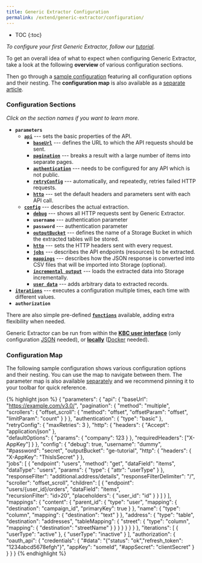 ```yaml
---
title: Generic Extractor Configuration
permalink: /extend/generic-extractor/configuration/
---
```


* TOC
{:toc}

*To configure your first Generic Extractor, follow our [tutorial](/extend/generic-extractor/tutorial/).*

To get an overall idea of what to expect when configuring Generic Extractor, take a look at the following **overview** of various configuration sections. 

Then go through a [sample configuration](#configuration-map) featuring all configuration options and their 
nesting. The **configuration map** is also available as a [separate article](/extend/generic-extractor/map/).

### Configuration Sections
*Click on the section names if you want to learn more.* 

- **`parameters`**
	- [**`api`**](/extend/generic-extractor/configuration/api/) --- sets the basic properties of the API.
		- [**`baseUrl`**](/extend/generic-extractor/configuration/api/#base-url) --- defines the URL to which the 
		API requests should be sent.
		- [**`pagination`**](/extend/generic-extractor/configuration/api/pagination/) --- breaks a result with a 
		large number of items into separate pages.
		- [**`authentication`**](/extend/generic-extractor/configuration/api/authentication/) --- needs to be 
		configured for any API which is not public.
		- [**`retryConfig`**](/extend/generic-extractor/configuration/api/#retry-configuration) --- automatically, 
		and repeatedly, retries failed HTTP requests.
		- [**`http`**](/extend/generic-extractor/configuration/api/#default-http-options) --- set the default 
		headers and parameters sent with each API call. 
	- [**`config`**](/extend/generic-extractor/configuration/config/) --- describes the actual extraction.
		- [**`debug`**](/extend/generic-extractor/running/#debug-mode) --- shows all HTTP requests sent by 
		Generic Extractor.
		- **`username`** --- authentication parameter
		- **`password`** --- authentication parameter
		- [**`outputBucket`**](/extend/generic-extractor/configuration/config/#output-bucket) --- defines the name 
		of a Storage Bucket in which the extracted tables will be stored.
		- [**`http`**](/extend/generic-extractor/configuration/config/#http) --- sets the HTTP headers sent with 
		every request.
		- [**`jobs`**](/extend/generic-extractor/configuration/config/jobs/) --- describes the API endpoints 
		(resources) to be extracted.
		- [**`mappings`**](/extend/generic-extractor/configuration/config/#mappings) --- describes how the JSON 
		response is converted into CSV files that will be imported into Storage (optional).
		- [**`incremental output`**](/extend/generic-extractor/incremental/) ---  loads the extracted data into 
		Storage incrementally.
		- [**`user data`**](/extend/generic-extractor/configuration/config/#user-data) --- adds arbitrary data to 
		extracted records.
- [**`iterations`**](/extend/generic-extractor/iterations/) --- executes a configuration multiple times, each time 
with different values.
- **`authorization`** 

There are also simple pre-defined [**`functions`**](/extend/generic-extractor/functions/) available, adding extra 
flexibility when needed. 

Generic Extractor can be run from within the [**KBC user interface**](/extend/generic-extractor/running/) (only 
configuration [JSON](/extend/generic-extractor/tutorial/json/) needed), or [**locally**](/extend/generic-extractor/running/#running-locally) 
([Docker](/extend/docker/tutorial/) needed).

### Configuration Map  
The following sample configuration shows various configuration options and their nesting. 
You can use the map to navigate between them. The parameter map is also available 
[separately](/extend/generic-extractor/map/) and we recommend pinning it to your toolbar for quick reference.

{% highlight json %}
{
    "parameters": {
        "api": {
            "baseUrl": "https://example.com/v3.0/",
            "pagination": {
                "method": "multiple",
                "scrollers": {
                    "offset_scroll": {
                        "method": "offset",
                        "offsetParam": "offset",
                        "limitParam": "count"
                    }
                }
            },
            "authentication": {
                "type": "basic"
            },
            "retryConfig": {
                "maxRetries": 3
            },
            "http": {
                "headers": {
                    "Accept": "application/json"
                },                
                "defaultOptions": {
                    "params": {
                        "company": 123
                    }
                },
                "requiredHeaders": ["X-AppKey"]
            }
        },
        "config": {
            "debug": true,
            "username": "dummy",
            "#password": "secret",
            "outputBucket": "ge-tutorial",
            "http": {
                "headers": {
                    "X-AppKey": "ThisIsSecret"
                }
            },            
            "jobs": [
                {
                    "endpoint": "users",
                    "method": "get",
                    "dataField": "items",
                    "dataType": "users",
                    "params": {
                        "type": {
                            "attr": "userType"
                        }
                    },
                    "responseFilter": "additional.address/details",
                    "responseFilterDelimiter": "/",
                    "scroller": "offset_scroll",
                    "children": [
                        {
                            "endpoint": "users/{user_id}/orders",
                            "dataField": "items",                        
                            "recursionFilter": "id>20",
                            "placeholders": {
                                "user_id": "id"
                            }
                        }
                    ]
                }
            ],
            "mappings": {
                "content": {
                    "parent_id": {
                        "type": "user",
                        "mapping": {
                            "destination": "campaign_id",
                            "primaryKey": true
                        }
                    },
                    "name": {
                        "type": "column",
                        "mapping": {
                            "destination": "text"
                        }
                    },
                    "address": {
                        "type": "table",
                        "destination": "addresses",
                        "tableMapping": {
                            "street": {
                                "type": "column",
                                "mapping": {
                                    "destination": "streetName"
                                }
                            }
                        }
                    }
                }
            }
        }
    },
    "iterations": [
        {
            "userType": "active"
        },
        {
            "userType": "inactive"
        }
    ],
    "authorization": {
        "oauth_api": {
            "credentials": {
                "#data": "{\"status\": \"ok\",\"refresh_token\": \"1234abcd5678efgh\"}",
                "appKey": "someId",
                "#appSecret": "clientSecret"
            }
        }
    }
}
{% endhighlight %}

<script>
document.addEventListener('DOMContentLoaded', function() {
    // Api
    $("span.nt:contains('\"baseUrl\"')").wrap("<a href='/extend/generic-extractor/configuration/api/#base-url'></a>");
    $("span.nt:contains('\"retryConfig\"')").wrap("<a href='/extend/generic-extractor/configuration/api/#retry-configuration'></a>");
    $("span.nt:contains('\"http\"')").first().wrap("<a href='/extend/generic-extractor/configuration/api/#default-http-options'></a>");
    $("span.nt:contains('\"headers\"')").first().wrap("<a href='/extend/generic-extractor/configuration/api/#headers'></a>");
    $("span.nt:contains('\"params\"')").first().wrap("<a href='/extend/generic-extractor/configuration/api/#default-request-parameters'></a>");
    $("span.nt:contains('\"defaultOptions\"')").wrap("<a href='/extend/generic-extractor/configuration/api/#default-request-parameters'></a>");
    $("span.nt:contains('\"requiredHeaders\"')").wrap("<a href='/extend/generic-extractor/configuration/api/#required-headers'></a>");
    $("span.nt:contains('\"pagination\"')").wrap("<a href='/extend/generic-extractor/configuration/api/pagination/'></a>");
    $("span.nt:contains('\"scrollers\"')").wrap("<a href='/extend/generic-extractor/configuration/api/pagination/multiple/'></a>");
    $("span.nt:contains('\"method\"')").first().wrap("<a href='/extend/generic-extractor/configuration/api/pagination/#paging-strategy'></a>");
    $("span.nt:contains('\"authentication\"')").wrap("<a href='/extend/generic-extractor/configuration/api/authentication'></a>");

    // Jobs
    $("span.nt:contains('\"endpoint\"')").wrap("<a href='/extend/generic-extractor/configuration/config/jobs/#endpoint'></a>");
    $("span.nt:contains('\"params\"')").last().wrap("<a href='/extend/generic-extractor/configuration/config/jobs/#request-parameters'></a>");    
    $("span.nt:contains('\"method\"')").last().wrap("<a href='/extend/generic-extractor/configuration/config/jobs/#method'></a>");
    $("span.nt:contains('\"dataField\"')").wrap("<a href='/extend/generic-extractor/configuration/config/jobs/#data-field'></a>");
    $("span.nt:contains('\"dataType\"')").wrap("<a href='/extend/generic-extractor/configuration/config/jobs/#data-type'></a>");
    $("span.nt:contains('\"responseFilter\"')").wrap("<a href='/extend/generic-extractor/configuration/config/jobs/#response-filter'></a>");
    $("span.nt:contains('\"responseFilterDelimiter\"')").wrap("<a href='/extend/generic-extractor/configuration/config/jobs/#response-filter'></a>");
    $("span.nt:contains('\"scroller\"')").last().wrap("<a href='/extend/generic-extractor/configuration/config/jobs/#scroller'></a>");

    // Child jobs
    $("span.nt:contains('\"children\"')").wrap("<a href='/extend/generic-extractor/configuration/config/jobs/#children'></a>");
    $("span.nt:contains('\"recursionFilter\"')").wrap("<a href='/extend/generic-extractor/configuration/config/jobs/children/#filter'></a>");
    $("span.nt:contains('\"placeholders\"')").wrap("<a href='/extend/generic-extractor/configuration/config/jobs/children/#placeholders'></a>");

    // Config root
    $("span.nt:contains('\"config\"')").wrap("<a href='/extend/generic-extractor/configuration/config/'></a>");
    $("span.nt:contains('\"debug\"')").wrap("<a href='/extend/generic-extractor/running/#debug-mode'></a>");
    $("span.nt:contains('\"jobs\"')").wrap("<a href='/extend/generic-extractor/configuration/config/jobs/'></a>");
    $("span.nt:contains('\"mappings\"')").wrap("<a href='/extend/generic-extractor/configuration/configuration/config/mappings/'></a>");
    $("span.nt:contains('\"api\"')").wrap("<a href='/extend/generic-extractor/configuration/api/'></a>");
    $("span.nt:contains('\"outputBucket\"')").wrap("<a href='/extend/generic-extractor/configuration/config/#output-bucket'></a>");
    $("span.nt:contains('\"http\"')").last().wrap("<a href='/extend/generic-extractor/configuration/config/#http'></a>");

    // Mappings
    $("span.nt:contains('\"type\"')").last().wrap("<a href='/extend/generic-extractor/configuration/config/mappings/#configuration'></a>");
    $("span.s2:contains('\"column\"')").wrap("<a href='/extend/generic-extractor/configuration/config/mappings/#column-mapping'></a>");
    $("span.s2:contains('\"user\"')").wrap("<a href='/extend/generic-extractor/configuration/config/mappings/#user-mapping'></a>");
    $("span.s2:contains('\"table\"')").wrap("<a href='/extend/generic-extractor/configuration/config/mappings/#table-mapping'></a>");
    $("span.nt:contains('\"mapping\"')").wrap("<a href='/extend/generic-extractor/configuration/config/mappings/#column-mapping'></a>");
    $("span.nt:contains('\"tableMapping\"')").wrap("<a href='/extend/generic-extractor/configuration/config/mappings/#table-mapping'></a>");
    
    // Authorization
    $("span.nt:contains('\"authorization\"')").wrap("<a href='/extend/generic-extractor/configuration/api/authentication/#oauth'></a>");
    $("span.nt:contains('\"oauth_api\"')").wrap("<a href='/extend/generic-extractor/configuration/api/authentication/#oauth'></a>");
    $("span.nt:contains('\"credentials\"')").wrap("<a href='/extend/generic-extractor/configuration/api/authentication/#oauth'></a>");

    $("span.nt:contains('\"iterations\"')").wrap("<a href='/extend/generic-extractor/iterations/'></a>");    
}, false);
</script>
<style>
pre a {
    border-bottom: 1px dashed navy;
}
</style>
